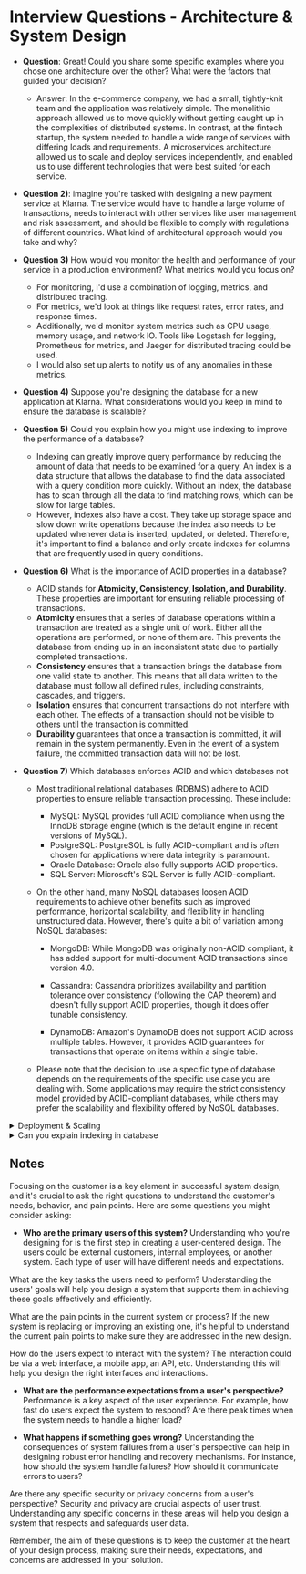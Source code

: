 # Interview Questions - Architecture & System Design

- **Question**: Great! Could you share some specific examples where you chose one architecture over the other? What
  were the factors that guided your decision?
    - Answer: In the e-commerce company, we had a small, tightly-knit team and the application was relatively simple.
      The monolithic approach allowed us to move quickly without getting caught up in the complexities of distributed
      systems. In contrast, at the fintech startup, the system needed to handle a wide range of services with differing
      loads and requirements. A microservices architecture allowed us to scale and deploy services independently, and
      enabled us to use different technologies that were best suited for each service.


- **Question 2)**: imagine you're tasked with designing a new payment service at Klarna. The service would have to
  handle a large volume of transactions, needs to interact with other services like user management and risk assessment,
  and should be flexible to comply with regulations of different countries. What kind of architectural approach would
  you take and why?


- **Question 3)** How would you monitor the health and performance of your service in a production environment? What
  metrics would you focus on?
    - For monitoring, I'd use a combination of logging, metrics, and distributed tracing.
    - For metrics, we'd look at things like request rates, error rates, and response times.
    - Additionally, we'd monitor system metrics such as CPU usage, memory usage, and network IO. Tools like Logstash for
      logging, Prometheus for metrics, and Jaeger for distributed tracing could be used.
    - I would also set up alerts to notify us of any anomalies in these metrics.


- **Question 4)** Suppose you're designing the database for a new application at Klarna. What considerations would
  you keep in mind to ensure the database is scalable?


- **Question 5)** Could you explain how you might use indexing to improve the performance of a database?
    - Indexing can greatly improve query performance by reducing the amount of data that needs to be examined for a
      query. An index is a data structure that allows the database to find the data associated with a query condition
      more quickly. Without an index, the database has to scan through all the data to find matching rows, which can be
      slow for large tables.
    - However, indexes also have a cost. They take up storage space and slow down write operations because the index
      also needs to be updated whenever data is inserted, updated, or deleted. Therefore, it's important to find a
      balance and only create indexes for columns that are frequently used in query conditions.


- **Question 6)** What is the importance of ACID properties in a database?
    - ACID stands for **Atomicity, Consistency, Isolation, and Durability**. These properties are important for ensuring
      reliable processing of transactions.
    - **Atomicity** ensures that a series of database operations within a transaction are treated as a single unit of
      work. Either all the operations are performed, or none of them are. This prevents the database from ending up in
      an inconsistent state due to partially completed transactions.
    - **Consistency** ensures that a transaction brings the database from one valid state to another. This means that
      all data written to the database must follow all defined rules, including constraints, cascades, and triggers.
    - **Isolation** ensures that concurrent transactions do not interfere with each other. The effects of a transaction
      should not be visible to others until the transaction is committed.
    - **Durability** guarantees that once a transaction is committed, it will remain in the system permanently. Even in
      the event of a system failure, the committed transaction data will not be lost.

- **Question 7)** Which databases enforces ACID and which databases not
    - Most traditional relational databases (RDBMS) adhere to ACID properties to ensure reliable transaction processing.
      These include:
        - MySQL: MySQL provides full ACID compliance when using the InnoDB storage engine (which is the default engine
          in recent
          versions of MySQL).
        - PostgreSQL: PostgreSQL is fully ACID-compliant and is often chosen for applications where data integrity is
          paramount.
        - Oracle Database: Oracle also fully supports ACID properties.
        - SQL Server: Microsoft's SQL Server is fully ACID-compliant.

    - On the other hand, many NoSQL databases loosen ACID requirements to achieve other benefits such as improved
      performance, horizontal scalability, and flexibility in handling unstructured data. However, there's quite a bit
      of variation among
      NoSQL databases:
        - MongoDB: While MongoDB was originally non-ACID compliant, it has added support for multi-document ACID
          transactions
          since version 4.0.

        - Cassandra: Cassandra prioritizes availability and partition tolerance over consistency (following the CAP
          theorem) and
          doesn't fully support ACID properties, though it does offer tunable consistency.

        - DynamoDB: Amazon's DynamoDB does not support ACID across multiple tables. However, it provides ACID guarantees
          for
          transactions that operate on items within a single table.

    - Please note that the decision to use a specific type of database depends on the requirements of the specific
      use case
      you are dealing with. Some applications may require the strict consistency model provided by ACID-compliant
      databases,
      while others may prefer the scalability and flexibility offered by NoSQL databases.

<details>
<summary>Deployment & Scaling</summary>

- **What are the pro's and con's of auto scaling ?**

    - Auto-scaling, the process of automatically adjusting the amount of computational resources based on the current
      demand, offers several benefits and also has a few downsides. Let's look at both:

    - Pros of Auto-Scaling:
        - Cost-Effective: With auto-scaling, you only use and pay for the resources you need. When demand is low, fewer
          resources
          are used, which can result in cost savings.
        - Performance: Auto-scaling can help maintain the performance of your application during peak usage times by
          automatically
          adding more resources.
        - Availability: If a server fails, auto-scaling can replace it automatically, increasing the availability of
          your
          application.
        - Resource Optimization: Auto-scaling allows your system to better handle resource-intensive tasks by allocating
          more
          resources when needed and scaling back when they're not.

    - Cons of Auto-Scale:
        - Complexity: Implementing an auto-scaling strategy can be complex. You'll need to define when to scale up and
          scale down,
          which can be challenging.
        - Cost Control: While auto-scaling can save costs, if not monitored closely, it can also lead to unexpected
          costs. For
          example, if a faulty service continually consumes resources, auto-scaling can keep adding more resources,
          leading to a
          high bill.
        - Cold Start: Depending on the system, new instances might take some time to start up and be ready to serve
          requests (
          known as a cold start). This could potentially impact the performance of your application.
        - State Management: If your application maintains state on the instances, auto-scaling could be a problem as new
          instances
          won't share the same state as existing ones. For auto-scaling to work effectively, the application should be
          stateless.

</details>

<details>
<summary>Can you explain indexing in database</summary>

<details>
<summary>asd</summary>

Hlle
</details>
- **Can you explain indexing in database**?

    Certainly! Indexing is a data structure technique to efficiently retrieve records from the database files based on some
    attributes on which the indexing has been done. Indexing in databases is similar to what we see in books. In a book, an
    index allows you to go directly to the pages containing a certain topic. In the same way, a database index allows the
    database program to find data rows much more quickly and with fewer disk I/O operations, without scanning through the
    entire table.
    
    There are different types of indexing techniques, but the most commonly used are:
    
    Single-column Indexes: An index that is created on a single column of a table.
    
    Unique Indexes: This is the same as single-column indexes but, as the name suggests, all the column values are unique.
    
    Composite (concatenated) Indexes: An index that is created on multiple columns of a table.
    
    Covering Indexes: An index that includes all of the columns referenced in a query. Instead of having to go back to the
    table to get the data, the database can get all the needed data directly from the index itself, leading to a significant
    performance improvement.
    
    Let's consider a simple example:
    
    Suppose you have a "users" table in a database with a million rows. If you want to find a user whose user_id is 123456,
    without an index the database would have to go through the whole table row by row, which could take a lot of time.
    
    But if there's an index on the user_id column, the database can use this index to locate the data more quickly, similar
    to how you'd look up a word in a book's index. The database can essentially skip directly to the location where user_id
    is 123456 without scanning the entire table.
    
    The advantage of using indexes comes with a trade-off, though: while they speed up read queries, they slow down write
    operations (INSERT, UPDATE, DELETE), because each time we modify the data, the index also needs to be updated. Indexes
    also require storage space. So it's important to strike the right balance and use indexes judiciously.

<details>
<summary>asd</summary>

Hlle
</details>

</details>

## Notes

Focusing on the customer is a key element in successful system design, and it's crucial to ask the right questions
to understand the customer's needs, behavior, and pain points. Here are some questions you might consider asking:

- **Who are the primary users of this system?** Understanding who you're designing for is the first step in creating a
  user-centered design. The users could be external customers, internal employees, or another system. Each type of user
  will have different needs and expectations.

What are the key tasks the users need to perform? Understanding the users' goals will help you design a system that
supports them in achieving these goals effectively and efficiently.

What are the pain points in the current system or process? If the new system is replacing or improving an existing one,
it's helpful to understand the current pain points to make sure they are addressed in the new design.

How do the users expect to interact with the system? The interaction could be via a web interface, a mobile app, an API,
etc. Understanding this will help you design the right interfaces and interactions.

- **What are the performance expectations from a user's perspective?** Performance is a key aspect of the user
  experience.
  For example, how fast do users expect the system to respond? Are there peak times when the system needs to handle a
  higher load?

- **What happens if something goes wrong?** Understanding the consequences of system failures from a user's perspective
  can help in designing robust error handling and recovery mechanisms. For instance, how should the system handle
  failures? How should it communicate errors to users?

Are there any specific security or privacy concerns from a user's perspective? Security and privacy are crucial aspects
of user trust. Understanding any specific concerns in these areas will help you design a system that respects and
safeguards user data.

Remember, the aim of these questions is to keep the customer at the heart of your design process, making sure their
needs, expectations, and concerns are addressed in your solution.